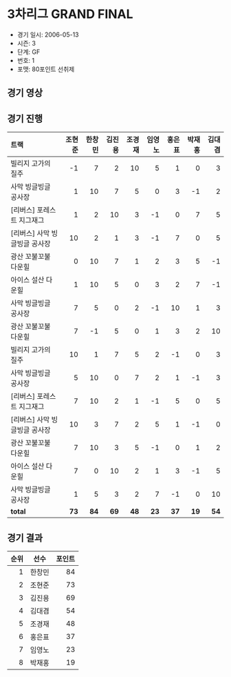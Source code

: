 # 3차리그 GRAND FINAL

- 경기 일시: 2006-05-13
- 시즌: 3
- 단계: GF
- 번호: 1
- 포맷: 80포인트 선취제





## 경기 영상
## 경기 진행

| 트랙 | 조현준 | 한창민 | 김진용 | 조경재 | 임영노 | 홍은표 | 박재홍 | 김대겸 |
|:---|---:|---:|---:|---:|---:|---:|---:|---:|
| 빌리지 고가의 질주 | -1 | 7 | 2 | 10 | 5 | 1 | 0 | 3 |
| 사막 빙글빙글 공사장 | 1 | 10 | 7 | 5 | 0 | 3 | -1 | 2 |
| [리버스] 포레스트 지그재그 | 1 | 2 | 10 | 3 | -1 | 0 | 7 | 5 |
| [리버스] 사막 빙글빙글 공사장 | 10 | 2 | 1 | 3 | -1 | 7 | 0 | 5 |
| 광산 꼬불꼬불 다운힐 | 0 | 10 | 7 | 1 | 2 | 3 | 5 | -1 |
| 아이스 설산 다운힐 | 1 | 10 | 5 | 0 | 3 | 2 | 7 | -1 |
| 사막 빙글빙글 공사장 | 7 | 5 | 0 | 2 | -1 | 10 | 1 | 3 |
| 광산 꼬불꼬불 다운힐 | 7 | -1 | 5 | 0 | 1 | 3 | 2 | 10 |
| 빌리지 고가의 질주 | 10 | 1 | 7 | 5 | 2 | -1 | 0 | 3 |
| 사막 빙글빙글 공사장 | 5 | 10 | 0 | 7 | 2 | 1 | -1 | 3 |
| [리버스] 포레스트 지그재그 | 7 | 10 | 2 | 1 | -1 | 5 | 0 | 5 |
| [리버스] 사막 빙글빙글 공사장 | 10 | 3 | 7 | 2 | 5 | 1 | -1 | 0 |
| 광산 꼬불꼬불 다운힐 | 7 | 10 | 3 | 5 | -1 | 0 | 1 | 2 |
| 아이스 설산 다운힐 | 7 | 0 | 10 | 2 | 1 | 3 | -1 | 5 |
| 사막 빙글빙글 공사장 | 1 | 5 | 3 | 2 | 7 | -1 | 0 | 10 |
| __total__ | __73__ | __84__ | __69__ | __48__ | __23__ | __37__ | __19__ | __54__ |




## 경기 결과

| 순위 | 선수 | 포인트 |
|---:|:---:|---:|
| 1 | 한창민 | 84 |
| 2 | 조현준 | 73 |
| 3 | 김진용 | 69 |
| 4 | 김대겸 | 54 |
| 5 | 조경재 | 48 |
| 6 | 홍은표 | 37 |
| 7 | 임영노 | 23 |
| 8 | 박재홍 | 19 |


